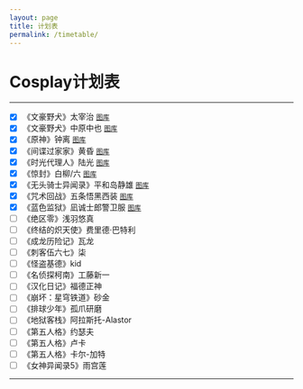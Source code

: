 ```yaml
---
layout: page
title: 计划表
permalink: /timetable/
---
```


# Cosplay计划表

---

- [x] 《文豪野犬》太宰治 [`图库`](/gallery/cosplay/dazai_osamu/)
- [x] 《文豪野犬》中原中也 [`图库`](/gallery/cosplay/nakahara_chuuya/)
- [x] 《原神》钟离 [`图库`](/gallery/cosplay/zhongli/)
- [x] 《间谍过家家》黄昏 [`图库`](/gallery/cosplay/twilight/)
- [x] 《时光代理人》陆光 [`图库`](/gallery/cosplay/luguang/)
- [x] 《惊封》白柳/六 [`图库`](/gallery/cosplay/bailiu/)
- [x] 《无头骑士异闻录》平和岛静雄 [`图库`](/gallery/cosplay/heiwajima_shizuo/)
- [x] 《咒术回战》五条悟黑西装 [`图库`](/gallery/cosplay/gojo_satoru/)
- [x] 《蓝色监狱》凪诚士郎警卫服 [`图库`](/gallery/cosplay/nagi_seishiro/)
- [ ] 《绝区零》浅羽悠真
- [ ] 《终结的炽天使》费里德·巴特利
- [ ] 《成龙历险记》瓦龙
- [ ] 《刺客伍六七》柒
- [ ] 《怪盗基德》kid
- [ ] 《名侦探柯南》工藤新一
- [ ] 《汉化日记》福德正神
- [ ] 《崩坏：星穹铁道》砂金
- [ ] 《排球少年》孤爪研磨
- [ ] 《地狱客栈》阿拉斯托-Alastor
- [ ] 《第五人格》约瑟夫
- [ ] 《第五人格》卢卡
- [ ] 《第五人格》卡尔-加特
- [ ] 《女神异闻录5》雨宫莲

---
